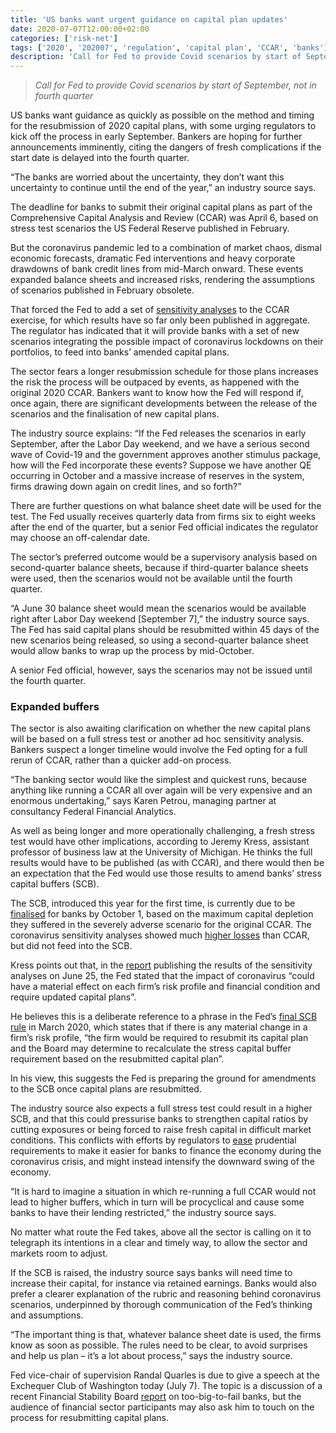 ```yaml
---
title: 'US banks want urgent guidance on capital plan updates'
date: 2020-07-07T12:00:00+02:00
categories: ['risk-net']
tags: ['2020', '202007', 'regulation', 'capital plan', 'CCAR', 'banks']
description: 'Call for Fed to provide Covid scenarios by start of September, not in fourth quarter'
---
```


> _Call for Fed to provide Covid scenarios by start of September, not in fourth quarter_

US banks want guidance as quickly as possible on the method and timing for the resubmission of 2020 capital plans, with some urging regulators to kick off the process in early September. Bankers are hoping for further announcements imminently, citing the dangers of fresh complications if the start date is delayed into the fourth quarter.

“The banks are worried about the uncertainty, they don’t want this uncertainty to continue until the end of the year,” an industry source says.

The deadline for banks to submit their original capital plans as part of the Comprehensive Capital Analysis and Review (CCAR) was April 6, based on stress test scenarios the US Federal Reserve published in February.

But the coronavirus pandemic led to a combination of market chaos, dismal economic forecasts, dramatic Fed interventions and heavy corporate drawdowns of bank credit lines from mid-March onward. These events expanded balance sheets and increased risks, rendering the assumptions of scenarios published in February obsolete.

That forced the Fed to add a set of [sensitivity analyses](https://www.risk.net/investing/regulation/7649621/how-the-feds-covid-stress-test-got-stuck-in-the-middle) to the CCAR exercise, for which results have so far only been published in aggregate. The regulator has indicated that it will provide banks with a set of new scenarios integrating the possible impact of coronavirus lockdowns on their portfolios, to feed into banks’ amended capital plans.

The sector fears a longer resubmission schedule for those plans increases the risk the process will be outpaced by events, as happened with the original 2020 CCAR. Bankers want to know how the Fed will respond if, once again, there are significant developments between the release of the scenarios and the finalisation of new capital plans.

The industry source explains: “If the Fed releases the scenarios in early September, after the Labor Day weekend, and we have a serious second wave of Covid-19 and the government approves another stimulus package, how will the Fed incorporate these events? Suppose we have another QE occurring in October and a massive increase of reserves in the system, firms drawing down again on credit lines, and so forth?”

There are further questions on what balance sheet date will be used for the test. The Fed usually receives quarterly data from firms six to eight weeks after the end of the quarter, but a senior Fed official indicates the regulator may choose an off-calendar date.

The sector’s preferred outcome would be a supervisory analysis based on second-quarter balance sheets, because if third-quarter balance sheets were used, then the scenarios would not be available until the fourth quarter.

“A June 30 balance sheet would mean the scenarios would be available right after Labor Day weekend [September 7],” the industry source says. The Fed has said capital plans should be resubmitted within 45 days of the new scenarios being released, so using a second-quarter balance sheet would allow banks to wrap up the process by mid-October.

A senior Fed official, however, says the scenarios may not be issued until the fourth quarter.

### Expanded buffers
The sector is also awaiting clarification on whether the new capital plans will be based on a full stress test or another ad hoc sensitivity analysis. Bankers suspect a longer timeline would involve the Fed opting for a full rerun of CCAR, rather than a quicker add-on process.

“The banking sector would like the simplest and quickest runs, because anything like running a CCAR all over again will be very expensive and an enormous undertaking,” says Karen Petrou, managing partner at consultancy Federal Financial Analytics.

As well as being longer and more operationally challenging, a fresh stress test would have other implications, according to Jeremy Kress, assistant professor of business law at the University of Michigan. He thinks the full results would have to be published (as with CCAR), and there would then be an expectation that the Fed would use those results to amend banks’ stress capital buffers (SCB).

The SCB, introduced this year for the first time, is currently due to be [finalised](https://www.risk.net/risk-quantum/7649206/three-us-banks-face-stress-capital-buffer-add-ons) for banks by October 1, based on the maximum capital depletion they suffered in the severely adverse scenario for the original CCAR. The coronavirus sensitivity analyses showed much [higher losses](https://www.risk.net/risk-quantum/7568806/feds-covid-scenarios-far-harsher-than-latest-stress-tests) than CCAR, but did not feed into the SCB.

Kress points out that, in the [report](https://www.federalreserve.gov/publications/files/2020-sensitivity-analysis-20200625.pdf) publishing the results of the sensitivity analyses on June 25, the Fed stated that the impact of coronavirus “could have a material effect on each firm’s risk profile and financial condition and require updated capital plans”.

He believes this is a deliberate reference to a phrase in the Fed’s [final SCB rule](https://www.federalregister.gov/documents/2020/03/18/2020-04838/regulations-q-y-and-yy-regulatory-capital-capital-plan-and-stress-test-rules#p-147) in March 2020, which states that if there is any material change in a firm’s risk profile, “the firm would be required to resubmit its capital plan and the Board may determine to recalculate the stress capital buffer requirement based on the resubmitted capital plan”.

In his view, this suggests the Fed is preparing the ground for amendments to the SCB once capital plans are resubmitted.

The industry source also expects a full stress test could result in a higher SCB, and that this could pressurise banks to strengthen capital ratios by cutting exposures or being forced to raise fresh capital in difficult market conditions. This conflicts with efforts by regulators to [ease](https://www.risk.net/regulation/7522166/banks-fear-time-limit-on-fed-leverage-ratio-reprieve) prudential requirements to make it easier for banks to finance the economy during the coronavirus crisis, and might instead intensify the downward swing of the economy.

“It is hard to imagine a situation in which re-running a full CCAR would not lead to higher buffers, which in turn will be procyclical and cause some banks to have their lending restricted,” the industry source says.

No matter what route the Fed takes, above all the sector is calling on it to telegraph its intentions in a clear and timely way, to allow the sector and markets room to adjust.

If the SCB is raised, the industry source says banks will need time to increase their capital, for instance via retained earnings. Banks would also prefer a clearer explanation of the rubric and reasoning behind coronavirus scenarios, underpinned by thorough communication of the Fed’s thinking and assumptions.

“The important thing is that, whatever balance sheet date is used, the firms know as soon as possible. The rules need to be clear, to avoid surprises and help us plan – it’s a lot about process,” says the industry source.

Fed vice-chair of supervision Randal Quarles is due to give a speech at the Exchequer Club of Washington today (July 7). The topic is a discussion of a recent Financial Stability Board [report](https://www.fsb.org/2020/06/evaluation-of-the-effects-of-too-big-to-fail-reforms-consultation-report/) on too-big-to-fail banks, but the audience of financial sector participants may also ask him to touch on the process for resubmitting capital plans.

